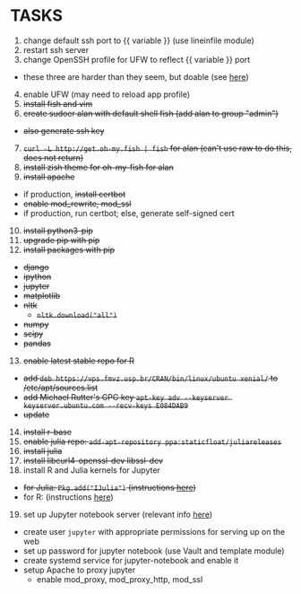 # TASKS

1. change default ssh port to {{ variable }} (use lineinfile module)
2. restart ssh server
3. change OpenSSH profile for UFW to reflect {{ variable }} port
  - these three are harder than they seem, but doable (see [here](https://dmsimard.com/2016/03/15/changing-the-ssh-port-with-ansible/))
4. enable UFW (may need to reload app profile)
5. ~~install fish and vim~~
6. ~~create sudoer alan with default shell fish (add alan to group "admin")~~
  - ~~also generate ssh key~~
7. ~~`curl -L http://get.oh-my.fish | fish` for alan (can't use raw to do this, does not return)~~
8. ~~install zish theme for oh-my-fish for alan~~
9. ~~install apache~~
  - if production, ~~install certbot~~
  - ~~enable mod_rewrite, mod_ssl~~
  - if production, run certbot; else, generate self-signed cert
10. ~~install python3-pip~~
11. ~~upgrade pip with pip~~
12. ~~install packages with pip~~
  - ~~django~~
  - ~~ipython~~
  - ~~jupyter~~
  - ~~matplotlib~~
  - ~~nltk~~
    - ~~`nltk.download("all")`~~
  - ~~numpy~~
  - ~~scipy~~
  - ~~pandas~~
13. ~~enable latest stable repo for R~~
  - ~~add `deb https://vps.fmvz.usp.br/CRAN/bin/linux/ubuntu xenial/` to /etc/apt/sources.list~~
  - ~~add Michael Rutter's GPG key `apt-key adv --keyserver keyserver.ubuntu.com --recv-keys E084DAB9`~~
  - ~~update~~
14. ~~install r-base~~
15. ~~enable julia repo: `add-apt-repository ppa:staticfloat/juliareleases`~~
16. ~~install julia~~
17. ~~install libcurl4-openssl-dev libssl-dev~~
18. install R and Julia kernels for Jupyter
  - ~~for Julia: `Pkg.add("IJulia")` (instructions [here](https://github.com/JuliaLang/IJulia.jl]))~~
  - for R: (instructions [here](https://github.com/IRkernel/IRkernel))
19. set up Jupyter notebook server (relevant info [here](http://jupyter-notebook.readthedocs.io/en/latest/public_server.html))
  - create user `jupyter` with appropriate permissions for serving up on the web
  - set up password for jupyter notebook (use Vault and template module)
  - create systemd service for jupyter-notebook and enable it
  - setup Apache to proxy jupyter
    - enable mod_proxy, mod_proxy_http, mod_ssl
